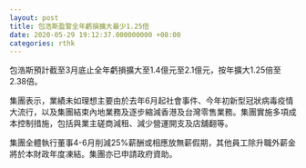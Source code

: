 ```yaml
---
layout: post
title: 包浩斯盈警全年虧損擴大最少1.25倍
date: 2020-05-29 19:12:37.000000000 +08:00
categories: rthk
---
```


包浩斯預計截至3月底止全年虧損擴大至1.4億元至2.1億元，按年擴大1.25倍至2.38倍。

集團表示，業績未如理想主要由於去年6月起社會事件、今年初新型冠狀病毒疫情大流行，以及集團結束內地業務及逐步縮減香港及台灣零售業務。集團實施多項成本控制措施，包括與業主磋商減租、減少營運開支及店舖翻等。

集團全體執行董事4-6月削減25%薪酬或相應放無薪假期，其他員工除升職外薪金將於本財政年度凍結。集團亦已申請政府資助。
